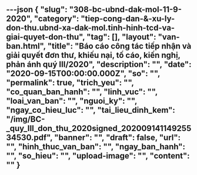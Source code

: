 ---json
{
    "slug": "308-bc-ubnd-dak-mol-11-9-2020",
    "category": "tiep-cong-dan-&-xu-ly-don-thu.ubnd-xa-dak-mol.tinh-hinh-tcd-va-giai-quyet-don-thu",
    "tag": [],
    "layout": "van-ban.html",
    "title": "Báo cáo công tác tiếp nhận và giải quyết đơn thư, khiếu nại, tố cáo, kiến nghị, phản ánh quý III/2020",
    "description": "",
    "date": "2020-09-15T00:00:00.000Z",
    "so": "",
    "permalink": true,
    "trich_yeu": "",
    "co_quan_ban_hanh": "",
    "linh_vuc": "",
    "loai_van_ban": "",
    "nguoi_ky": "",
    "ngay_co_hieu_luc": "",
    "tai_lieu_dinh_kem": "/img/BC-_quy_III_don_thu_2020signed_20200914114925534530.pdf",
    "banner": "",
    "draft": false,
    "url": "",
    "hinh_thuc_van_ban": "",
    "ngay_ban_hanh": "",
    "so_hieu": "",
    "upload-image": "",
    "__content__": ""
}
---
